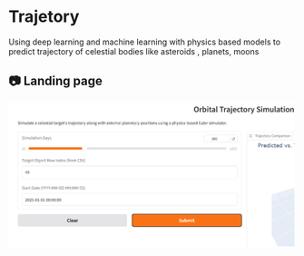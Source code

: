# Trajetory
Using deep learning and machine learning with physics based models to predict trajectory of celestial bodies like asteroids , planets, moons


## 📷 Landing page
![Demo](landing.png)

